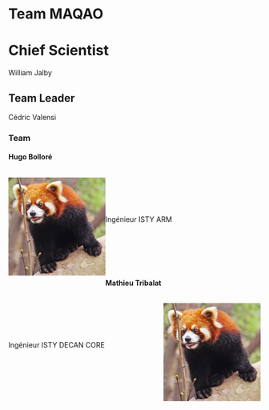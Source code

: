 # Team MAQAO

# Chief Scientist

William Jalby

## Team Leader

Cédric Valensi

### Team

#### Hugo Bolloré

<div>
  <p style="float:left;">
    <img src="panda-roux-small.png" alt="Red panda" title="Cute and like apples!" />
  </p>
  <p style="line-height:196px;">
    Ingénieur ISTY
    ARM
  </p>
</div>

#### Mathieu Tribalat

<div>
  <p style="float:right;">
    <img src="panda-roux-small.png" alt="Red panda" title="Cute but psycho!" />
  </p>
  <p style="line-height:196px;">
    Ingénieur ISTY
    DECAN
    CORE
  </p>
</div>
